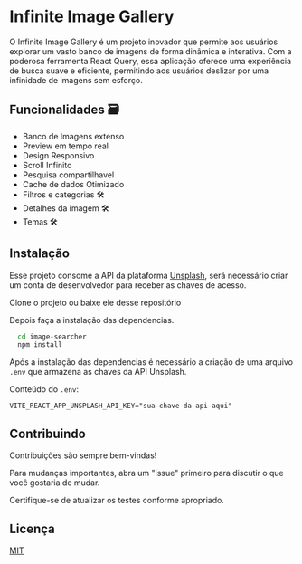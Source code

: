 
# Infinite Image Gallery

O Infinite Image Gallery é um projeto inovador que permite aos usuários explorar um vasto banco de imagens de forma dinâmica e interativa. Com a poderosa ferramenta React Query, essa aplicação oferece uma experiência de busca suave e eficiente, permitindo aos usuários deslizar por uma infinidade de imagens sem esforço.



## Funcionalidades 🗃️

- Banco de Imagens extenso
- Preview em tempo real
- Design Responsivo 
- Scroll Infinito
- Pesquisa compartilhavel
- Cache de dados Otimizado
- Filtros e categorias 🛠 
- Detalhes da imagem 🛠
- Temas 🛠


## Instalação
Esse projeto consome a API da plataforma [Unsplash](https://unsplash.com/developers), será necessário criar um conta de desenvolvedor para receber as chaves de acesso.

Clone o projeto ou baixe ele desse repositório

Depois faça a instalação das dependencias.
```bash
  cd image-searcher
  npm install 
```

Após a instalação das dependencias é necessário a criação de uma arquivo `.env` que armazena as chaves da API Unsplash.

Conteúdo do `.env`:
```env
VITE_REACT_APP_UNSPLASH_API_KEY="sua-chave-da-api-aqui"
```
    
## Contribuindo

Contribuições são sempre bem-vindas!

Para mudanças importantes, abra um "issue" primeiro para discutir o que você gostaria de mudar.

Certifique-se de atualizar os testes conforme apropriado.

## Licença

[MIT](https://choosealicense.com/licenses/mit/)


